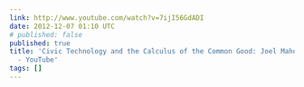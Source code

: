 ```yaml
---
link: http://www.youtube.com/watch?v=7ijI56GdADI
date: 2012-12-07 01:10 UTC
# published: false
published: true
title: 'Civic Technology and the Calculus of the Common Good: Joel Mahoney at TEDxSoMa
  - YouTube'
tags: []
---
```



